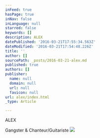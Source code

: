 ```yaml
---
inFeed: true
hasPage: true
inNav: false
inLanguage: null
starred: false
keywords: []
description: ALEX
datePublished: '2016-03-21T17:55:34.563Z'
dateModified: '2016-03-21T17:54:48.226Z'
title: ''
author: []
sourcePath: _posts/2016-03-21-alex.md
published: true
authors: []
publisher:
  name: null
  domain: null
  url: null
  favicon: null
url: alex/index.html
_type: Article

---
```

ALEX

Gangster & Chanteur/Guitariste
![](https://the-grid-user-content.s3-us-west-2.amazonaws.com/a463a48b-c5c2-4a56-bfcf-7f2d920a650e.jpg)